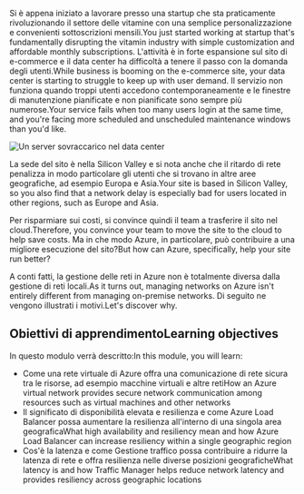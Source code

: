 <span data-ttu-id="7d9ef-101">Si è appena iniziato a lavorare presso una startup che sta praticamente rivoluzionando il settore delle vitamine con una semplice personalizzazione e convenienti sottoscrizioni mensili.</span><span class="sxs-lookup"><span data-stu-id="7d9ef-101">You just started working at startup that's fundamentally disrupting the vitamin industry with simple customization and affordable monthly subscriptions.</span></span> <span data-ttu-id="7d9ef-102">L'attività è in forte espansione sul sito di e-commerce e il data center ha difficoltà a tenere il passo con la domanda degli utenti.</span><span class="sxs-lookup"><span data-stu-id="7d9ef-102">While business is booming on the e-commerce site, your data center is starting to struggle to keep up with user demand.</span></span> <span data-ttu-id="7d9ef-103">Il servizio non funziona quando troppi utenti accedono contemporaneamente e le finestre di manutenzione pianificate e non pianificate sono sempre più numerose.</span><span class="sxs-lookup"><span data-stu-id="7d9ef-103">Your service fails when too many users login at the same time, and you're facing more scheduled and unscheduled maintenance windows than you'd like.</span></span>

![Un server sovraccarico nel data center](../media/1-heading.png)

<span data-ttu-id="7d9ef-105">La sede del sito è nella Silicon Valley e si nota anche che il ritardo di rete penalizza in modo particolare gli utenti che si trovano in altre aree geografiche, ad esempio Europa e Asia.</span><span class="sxs-lookup"><span data-stu-id="7d9ef-105">Your site is based in Silicon Valley, so you also find that a network delay is especially bad for users located in other regions, such as Europe and Asia.</span></span> 

<span data-ttu-id="7d9ef-106">Per risparmiare sui costi, si convince quindi il team a trasferire il sito nel cloud.</span><span class="sxs-lookup"><span data-stu-id="7d9ef-106">Therefore, you convince your team to move the site to the cloud to help save costs.</span></span> <span data-ttu-id="7d9ef-107">Ma in che modo Azure, in particolare, può contribuire a una migliore esecuzione del sito?</span><span class="sxs-lookup"><span data-stu-id="7d9ef-107">But how can Azure, specifically, help your site run better?</span></span>

<span data-ttu-id="7d9ef-108">A conti fatti, la gestione delle reti in Azure non è totalmente diversa dalla gestione di reti locali.</span><span class="sxs-lookup"><span data-stu-id="7d9ef-108">As it turns out, managing networks on Azure isn't entirely different from managing on-premise networks.</span></span> <span data-ttu-id="7d9ef-109">Di seguito ne vengono illustrati i motivi.</span><span class="sxs-lookup"><span data-stu-id="7d9ef-109">Let's discover why.</span></span>

## <a name="learning-objectives"></a><span data-ttu-id="7d9ef-110">Obiettivi di apprendimento</span><span class="sxs-lookup"><span data-stu-id="7d9ef-110">Learning objectives</span></span>

<span data-ttu-id="7d9ef-111">In questo modulo verrà descritto:</span><span class="sxs-lookup"><span data-stu-id="7d9ef-111">In this module, you will learn:</span></span>

- <span data-ttu-id="7d9ef-112">Come una rete virtuale di Azure offra una comunicazione di rete sicura tra le risorse, ad esempio macchine virtuali e altre reti</span><span class="sxs-lookup"><span data-stu-id="7d9ef-112">How an Azure virtual network provides secure network communication among resources such as virtual machines and other networks</span></span>
- <span data-ttu-id="7d9ef-113">Il significato di disponibilità elevata e resilienza e come Azure Load Balancer possa aumentare la resilienza all'interno di una singola area geografica</span><span class="sxs-lookup"><span data-stu-id="7d9ef-113">What high availability and resiliency mean and how Azure Load Balancer can increase resiliency within a single geographic region</span></span>
- <span data-ttu-id="7d9ef-114">Cos'è la latenza e come Gestione traffico possa contribuire a ridurre la latenza di rete e offra resilienza nelle diverse posizioni geografiche</span><span class="sxs-lookup"><span data-stu-id="7d9ef-114">What latency is and how Traffic Manager helps reduce network latency and provides resiliency across geographic locations</span></span>
